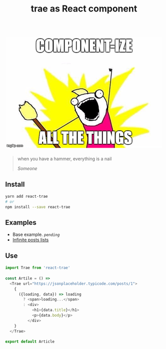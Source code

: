 <h1 align="center">
  trae as React component
</h1>

<h1 align="center">
  <img src="https://github.com/gillchristian/react-trae/blob/master/assets/all-the-things.jpg" alt="componentize-all-the-things" title="componentize-all-the-things" width="500">
</h1>

> when you have a hammer, everything is a nail
>
> _Someone_

## Install

```bash
yarn add react-trae
# or
npm install --save react-trae
```

## Examples

- Base example. _`pending`_
- [Infinite posts lists](https://codesandbox.io/s/91k8612r6y?hidenavigation=1&module=%2FPostList.js)

## Use

```js
import Trae from 'react-trae'

const Artile = () => 
  <Trae url="https://jsonplaceholder.typicode.com/posts/1">
    {
      ({loading, data}) => loading
        ? <span>loading...</span> 
        : <div>
            <h1>{data.title}</h1>
            <p>{data.body}</p>
          </div>
    }
  </Trae>

export default Article
```
